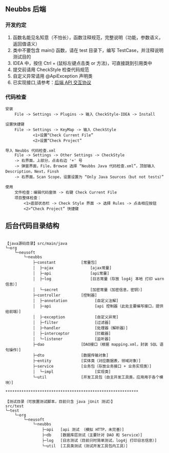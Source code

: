 ## Neubbs 后端

### 开发约定
1. 函数名能见名知意（不怕长），函数注释规范，完整说明（功能，参数语义，返回值语义）
2. 类中不要包含 main() 函数，请在 test 目录下，编写 TestCase，并注释说明测试目的
3. IDEA 中，按住 Ctrl + (鼠标左键点击类 or 方法)，可直接跳到引用类中
4. 提交前请用 CheckStyle 检查代码规范
5. 自定义异常请用 @ApiException 声明类
6. 已实现接口,请参考：[后端 API 交互协议](https://github.com/nuitcoder/neubbs/wiki/%E5%90%8E%E7%AB%AF-API-%E4%BA%A4%E4%BA%92%E5%8D%8F%E8%AE%AE)


### 代码检查
```
安装
    File -> Settings -> Plugins -> 输入 CheckStyle-IDEA -> Install

设置快捷键
    File -> Settings -> KeyMap -> 输入 CheckStyle
            <1>设置“Check Current File”
            <2>设置“Check Project”
    
导入 Neubbs 代码检查.xml
    File -> Settings -> Other Settings -> CheckStyle
    -> 右界面，上部分，点击右边 '+' 号
    -> 弹窗界面，File，Browse 选择 “Neubbs Java 代码检查.xml”，顶部输入 Description，Next，Finsh
    -> 右界面，Scan Scope，设置设置为 “Only Java Sources（but not tests）”
    
使用
    文件检查：编辑代码窗体 -> 右键 Check Current File
    项目整体检查：
        <1>底部状态栏 -> Check Style 界面 -> 选择 Rules -> 点击相应按钮
        <2>“Check Project” 快捷键
```


## 后台代码目录结构
```

【java源码目录】src/main/java
└─org
    └─neusoft
        └─neubbs
            ├─constant           [常量包]
            │  ├─ajax                [ajax常量]
            │  ├─api                 [api常量]
            │  ├─log                 [日志常量（存放 log4j 本地 打印 warn 信息）]
            │  └─secret              [加密常量（加密信息，密钥）]
            ├─controller         [控制器]
            │  ├─annotation            [自定义注解]
            │  ├─api                   [api 控制器（此处主要编写接口，提供给前端）]
            │  ├─exception             [自定义异常]
            │  ├─filter                [过滤器]
            │  ├─handler               [处理器（解析器）]
            │  ├─interceptor           [拦截器]
            │  └─listener              [监听器]
            ├─dao                [DAO接口（根据 mapping.xml，封装 SQL 语句操作）]
            ├─dto                [数据传输对象]
            ├─entity             [实体类（对应数据表，领域对象）]
            ├─service            [业务包（存放业务接口 + 业务实现类）]
            │  └─impl                  [实现类]
            └─util               [开发工具包（自主开发工具类，应用用于各个模块）]

**********************************************************

【测试目录（可放置测试脚本，目前只含 java jUnit 测试）】
src/test         
└─test
    └─org
        └─neusoft
            └─neubbs
                ├─api   [api 测试 （模拟 HTTP，未完善）]
                ├─db    [数据库层测试（主要针对 DAO 和 Service）]
                ├─log   [日志测试（目前只时简单测试，log4j 打印日志信息）]
                └─util  [工具类测试（测试开发工具包内工具）]

```

